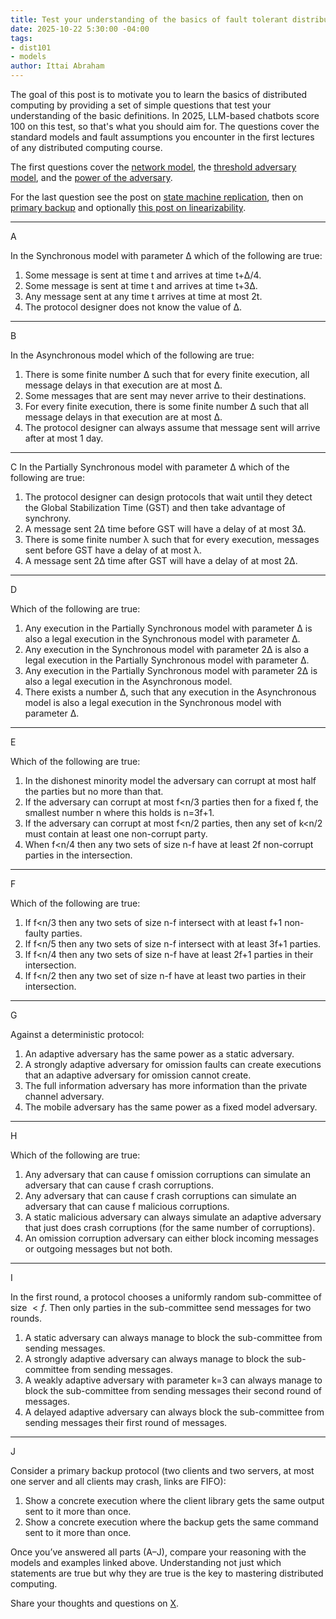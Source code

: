 ```yaml
---
title: Test your understanding of the basics of fault tolerant distributed computing
date: 2025-10-22 5:30:00 -04:00
tags:
- dist101
- models
author: Ittai Abraham
---
```


The goal of this post is to motivate you to learn the basics of distributed computing by providing a set of simple questions that test your understanding of the basic definitions. In 2025, LLM-based chatbots score 100 on this test, so that's what you should aim for. The questions cover the standard models and fault assumptions you encounter in the first lectures of any distributed computing course.

The first questions cover the [network model](https://decentralizedthoughts.github.io/2019-06-01-2019-5-31-models/), the [threshold adversary model](https://decentralizedthoughts.github.io/2019-06-17-the-threshold-adversary/), and the [power of the adversary](https://decentralizedthoughts.github.io/2019-06-07-modeling-the-adversary/).

For the last question see the post on [state machine replication](https://decentralizedthoughts.github.io/2019-10-15-consensus-for-state-machine-replication/), then on [primary backup](https://decentralizedthoughts.github.io/2019-11-01-primary-backup/) and optionally [this post on linearizability](https://decentralizedthoughts.github.io/2021-10-16-the-ideal-state-machine-model-multiple-clients-and-linearizability/).

---

A

In the Synchronous model with parameter Δ which of the following are true:

1. Some message is sent at time t and arrives at time t+Δ/4.
2. Some message is sent at time t and arrives at time t+3Δ.
3. Any message sent at any time t arrives at time at most 2t.
4. The protocol designer does not know the value of Δ.

---

B

In the Asynchronous model which of the following are true:

1. There is some finite number Δ such that for every finite execution, all message delays in that execution are at most Δ.
2. Some messages that are sent may never arrive to their destinations.
3. For every finite execution, there is some finite number Δ such that all message delays in that execution are at most Δ.
4. The protocol designer can always assume that message sent will arrive after at most 1 day.

---

C
In the Partially Synchronous model with parameter Δ which of the following are true:

1. The protocol designer can design protocols that wait until they detect the Global Stabilization Time (GST) and then take advantage of synchrony.
2. A message sent 2Δ time before GST will have a delay of at most 3Δ.
3. There is some finite number λ such that for every execution, messages sent before GST have a delay of at most λ.
4. A message sent 2Δ time after GST will have a delay of at most 2Δ.

---

D

Which of the following are true:

1. Any execution in the Partially Synchronous model with parameter Δ is also a legal execution in the Synchronous model with parameter Δ.
2. Any execution in the Synchronous model with parameter 2Δ is also a legal execution in the Partially Synchronous model with parameter Δ.
3. Any execution in the Partially Synchronous model with parameter 2Δ is also a legal execution in the Asynchronous model.
4. There exists a number Δ, such that any execution in the Asynchronous model is also a legal execution in the Synchronous model with parameter Δ.


---

E

Which of the following are true:

1. In the dishonest minority model the adversary can corrupt at most half the parties but no more than that.
2. If the adversary can corrupt at most f<n/3 parties then for a fixed f, the smallest number n where this holds is n=3f+1.
3. If the adversary can corrupt at most f<n/2 parties, then any set of k<n/2 must contain at least one non-corrupt party.
4. When f<n/4 then any two sets of size n-f have at least 2f non-corrupt parties in the intersection.


---

F

Which of the following are true:

1. If f<n/3 then any two sets of size n-f intersect with at least f+1 non-faulty parties.
2. If f<n/5 then any two sets of size n-f intersect with at least 3f+1 parties.
3. If f<n/4 then any two sets of size n-f have at least 2f+1 parties in their intersection.
4. If f<n/2 then any two set of size n-f have at least two parties in their intersection.

---

G

Against a deterministic protocol:

1. An adaptive adversary has the same power as a static adversary.
2. A strongly adaptive adversary for omission faults can create executions that an adaptive adversary for omission cannot create.
3. The full information adversary has more information than the private channel adversary.
4. The mobile adversary has the same power as a fixed model adversary.

---

H

Which of the following are true:

1. Any adversary that can cause f omission corruptions can simulate an adversary that can cause f crash corruptions.
2. Any adversary that can cause f crash corruptions can simulate an adversary that can cause f malicious corruptions.
3. A static malicious adversary can always simulate an adaptive adversary that just does crash corruptions (for the same number of corruptions).
4. An omission corruption adversary can either block incoming messages or outgoing messages but not both.

---

I

In the first round, a protocol chooses a uniformly random sub-committee of size $<f$. Then only parties in the sub-committee send messages for two rounds.

1. A static adversary can always manage to block the sub-committee from sending messages.
2. A strongly adaptive adversary can always manage to block the sub-committee from sending messages.
3. A weakly adaptive adversary with parameter k=3 can always manage to block the sub-committee from sending messages their second round of messages.
4. A delayed adaptive adversary can always block the sub-committee from sending messages their first round of messages.

---

J

Consider a primary backup protocol (two clients and two servers, at most one server and all clients may crash, links are FIFO):

1. Show a concrete execution where the client library gets the same output sent to it more than once.
2. Show a concrete execution where the backup gets the same command sent to it more than once.


Once you’ve answered all parts (A–J), compare your reasoning with the models and examples linked above. Understanding not just which statements are true but why they are true is the key to mastering distributed computing.

Share your thoughts and questions on [X](https://x.com/ittaia).